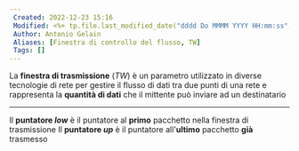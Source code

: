 ```yaml
---
 Created: 2022-12-23 15:16
 Modified: <%+ tp.file.last_modified_date("dddd Do MMMM YYYY HH:mm:ss") %>
 Author: Antonio Gelain
 Aliases: [Finestra di controllo del flusso, TW]
 Tags: []
---
```


La **finestra di trasmissione** (*TW*) è un parametro utilizzato in diverse tecnologie di rete per gestire il flusso di dati tra due punti di una rete e rappresenta la **quantità di dati** che il mittente può inviare ad un destinatario

---

Il **puntatore *low*** è il puntatore al **primo** pacchetto nella finestra di trasmissione
Il **puntatore *up*** è il puntatore all'**ultimo** pacchetto **già** trasmesso